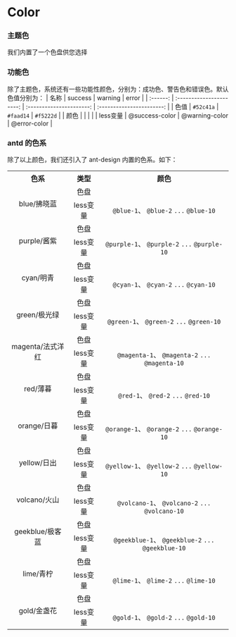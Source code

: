 # Color

### 主题色
我们内置了一个色盘供您选择 

<color color="#fa541c"/>
<color color="#fadb14"/>
<color color="#3eaf7c"/>
<color color="#13c2c2"/>
<color color="#1890ff"/>
<color color="#722ed1"/>
<color color="#eb2f96"/>

### 功能色
除了主题色，系统还有一些功能性颜色，分别为：成功色、警告色和错误色。默认色值分别为：
|   名称   |         success          |         warning          |           error           |
| :------: | :----------------------: | :----------------------: | :-----------------------: |
|   色值   |       ``#52c41a``        |       ``#faad14``        |        ``#f5222d``        |
|   颜色   | <color color="#52c41a"/> | <color color="#faad14"/> | <color color="#f5222d" /> |
| less变量 |      @success-color      |      @warning-color      |       @error-color        |


### antd 的色系
除了以上颜色，我们还引入了 ant-design 内置的色系。如下：

<table style="text-align: center">
  <tr>
    <th>色系</th>
    <th>类型</th>
    <th>颜色</th>
  </tr>
  <tr>
    <td rowspan="2">blue/拂晓蓝</td>
    <td>色盘</td>
    <td >
      <color-list
       :colors="['#e6f7ff', '#bae7ff', '#91d5ff', '#69c0ff', '#40a9ff', '#1890ff', '#096dd9', '#0050b3', '#003a8c', '#002766']" 
      />
    </td>
  </tr>
  <tr>
    <td>less变量</td>
    <td>
      <code>@blue-1</code>、
      <code>@blue-2</code>
      <code>...</code>
      <code>@blue-10</code>
    </td>
  </tr>
  <tr>
    <td rowspan="2">purple/酱紫</td>
    <td>色盘</td>
    <td>
      <color-list
       :colors="['#f9f0ff', '#efdbff', '#d3adf7', '#b37feb', '#9254de', '#722ed1', '#531dab', '#391085', '#22075e', '#120338']" 
      />
    </td>
  </tr>
  <tr>
    <td>less变量</td>
    <td>
      <code>@purple-1</code>、
      <code>@purple-2</code>
      <code>...</code>
      <code>@purple-10</code>
    </td>
  </tr>
  <tr>
    <td rowspan="2">cyan/明青</td>
    <td>色盘</td>
    <td>
      <color-list
       :colors="['#e6fffb', '#b5f5ec', '#87e8de', '#5cdbd3', '#36cfc9', '#13c2c2', '#08979c', '#006d75', '#00474f', '#002329']" 
      />
    </td>
  </tr>
  <tr>
    <td>less变量</td>
    <td>
      <code>@cyan-1</code>、
      <code>@cyan-2</code>
      <code>...</code>
      <code>@cyan-10</code>
    </td>
  </tr>
  <tr>
    <td rowspan="2">green/极光绿</td>
    <td>色盘</td>
    <td>
      <color-list
       :colors="['#f6ffed', '#d9f7be', '#b7eb8f', '#95de64', '#73d13d', '#52c41a', '#389e0d', '#237804', '#135200', '#092b00']" 
      />
    </td>
  </tr>
  <tr>
    <td>less变量</td>
    <td>
      <code>@green-1</code>、
      <code>@green-2</code>
      <code>...</code>
      <code>@green-10</code>
    </td>
  </tr>
  <tr>
    <td rowspan="2">magenta/法式洋红</td>
    <td>色盘</td>
    <td>
      <color-list
       :colors="['#fff0f6', '#ffd6e7', '#ffadd2', '#ff85c0', '#f759ab', '#eb2f96', '#c41d7f', '#9e1068', '#780650', '#520339']" 
      />
    </td>
  </tr>
  <tr>
    <td>less变量</td>
    <td>
      <code>@magenta-1</code>、
      <code>@magenta-2</code>
      <code>...</code>
      <code>@magenta-10</code>
    </td>
  </tr>
  <tr>
    <td rowspan="2">red/薄暮</td>
    <td>色盘</td>
    <td>
      <color-list
       :colors="['#fff1f0', '#ffccc7', '#ffa39e', '#ff7875', '#ff4d4f', '#f5222d', '#cf1322', '#a8071a', '#820014', '#5c0011']" 
      />
    </td>
  </tr>
  <tr>
    <td>less变量</td>
    <td>
      <code>@red-1</code>、
      <code>@red-2</code>
      <code>...</code>
      <code>@red-10</code>
    </td>
  </tr>
  <tr>
    <td rowspan="2">orange/日暮</td>
    <td>色盘</td>
    <td>
      <color-list
       :colors="['#fff7e6', '#ffe7ba', '#ffd591', '#ffc069', '#ffa940', '#fa8c16', '#d46b08', '#ad4e00', '#873800', '#612500']" 
      />
    </td>
  </tr>
  <tr>
    <td>less变量</td>
    <td>
      <code>@orange-1</code>、
      <code>@orange-2</code>
      <code>...</code>
      <code>@orange-10</code>
    </td>
  </tr>
  <tr>
    <td rowspan="2">yellow/日出</td>
    <td>色盘</td>
    <td>
      <color-list
       :colors="['#feffe6', '#ffffb8', '#fffb8f', '#fff566', '#ffec3d', '#fadb14', '#d4b106', '#ad8b00', '#876800', '#614700']" 
      />
    </td>
  </tr>
  <tr>
    <td>less变量</td>
    <td>
      <code>@yellow-1</code>、
      <code>@yellow-2</code>
      <code>...</code>
      <code>@yellow-10</code>
    </td>
  </tr>
  <tr>
    <td rowspan="2">volcano/火山</td>
    <td>色盘</td>
    <td>
      <color-list
       :colors="['#fff2e8', '#ffd8bf', '#ffbb96', '#ff9c6e', '#ff7a45', '#fa541c', '#d4380d', '#ad2102', '#871400', '#610b00']" 
      />
    </td>
  </tr>
  <tr>
    <td>less变量</td>
    <td>
      <code>@volcano-1</code>、
      <code>@volcano-2</code>
      <code>...</code>
      <code>@volcano-10</code>
    </td>
  </tr>
  <tr>
    <td rowspan="2">geekblue/极客蓝</td>
    <td>色盘</td>
    <td>
      <color-list
       :colors="['#f0f5ff', '#d6e4ff', '#adc6ff', '#85a5ff', '#597ef7', '#2f54eb', '#1d39c4', '#10239e', '#061178', '#030852']" 
      />
    </td>
  </tr>
  <tr>
    <td>less变量</td>
    <td>
      <code>@geekblue-1</code>、
      <code>@geekblue-2</code>
      <code>...</code>
      <code>@geekblue-10</code>
    </td>
  </tr>
  <tr>
    <td rowspan="2">lime/青柠</td>
    <td>色盘</td>
    <td>
      <color-list
       :colors="['#fcffe6', '#f4ffb8', '#eaff8f', '#d3f261', '#bae637', '#a0d911', '#7cb305', '#5b8c00', '#3f6600', '#254000']" 
      />
    </td>
  </tr>
  <tr>
    <td>less变量</td>
    <td>
      <code>@lime-1</code>、
      <code>@lime-2</code>
      <code>...</code>
      <code>@lime-10</code>
    </td>
  </tr>
  <tr>
    <td rowspan="2">gold/金盏花</td>
    <td>色盘</td>
    <td>
      <color-list
       :colors="['#fffbe6', '#fff1b8', '#ffe58f', '#ffd666', '#ffc53d', '#faad14', '#d48806', '#ad6800', '#874d00', '#613400']" 
      />
    </td>
  </tr>
  <tr>
    <td>less变量</td>
    <td>
      <code>@gold-1</code>、
      <code>@gold-2</code>
      <code>...</code>
      <code>@gold-10</code>
    </td>
  </tr>
</table>